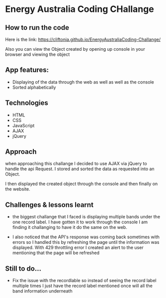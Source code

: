 # Energy Australia Coding CHallange

## How to run the code

Here is the link: https://cliftonia.github.io/EnergyAustraliaCoding-Challange/

Also you can view the Object created by opening up console in your browser and viewing the object

## App features:

- Displaying of the data through the web as well as well as the console
- Sorted alphabetically

## Technologies

- HTML
- CSS
- JavaScript
- AJAX
- jQuery

## Approach

when approaching this challange I decided to use AJAX via jQuery to handle the api Request. I stored and sorted the data as requested into an Object.

I then displayed the created object through the console and then finally on the website.

## Challenges & lessons learnt

- the biggest challange that I faced is displaying multiple bands under the one record label. I have gotten it to work through the console I am finding it challanging to have it do the same on the web.

- I also noticed that the API's response was coming back sometimes with errors so I handled this by refreshing the page until the information was displayed. With 429 throttling error I created an alert to the user mentioning that the page will be refreshed

## Still to do...

- Fix the issue with the recordlable so instead of seeing the record label multiple times I just have the record label mentioned once will all the band information underneath
